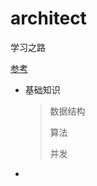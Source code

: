 # architect
学习之路

[参考](https://github.com/suspring/architect-awesome)

+ 基础知识
    > 数据结构
    > 
    > 算法
    >
    > 并发

+ 